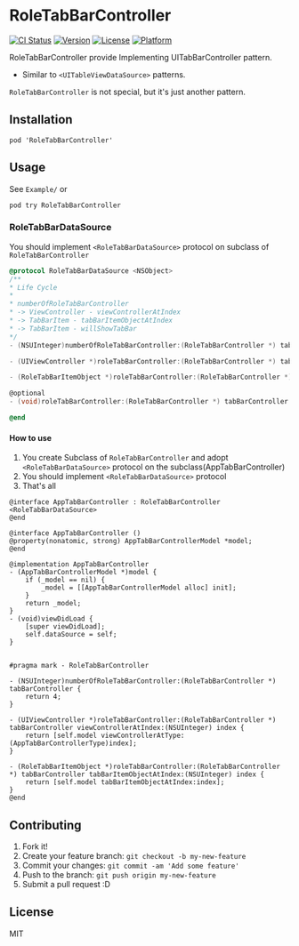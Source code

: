 # RoleTabBarController

[![CI Status](http://img.shields.io/travis/azu/RoleTabBarController.svg?style=flat)](https://travis-ci.org/azu/RoleTabBarController)
[![Version](https://img.shields.io/cocoapods/v/RoleTabBarController.svg?style=flat)](http://cocoadocs.org/docsets/RoleTabBarController)
[![License](https://img.shields.io/cocoapods/l/RoleTabBarController.svg?style=flat)](http://cocoadocs.org/docsets/RoleTabBarController)
[![Platform](https://img.shields.io/cocoapods/p/RoleTabBarController.svg?style=flat)](http://cocoadocs.org/docsets/RoleTabBarController)

RoleTabBarController provide Implementing UITabBarController pattern.

* Similar to `<UITableViewDataSource>` patterns.

`RoleTabBarController` is not special, but it's just another pattern.

## Installation

```
pod 'RoleTabBarController'
```

## Usage

See `Example/` or 

```
pod try RoleTabBarController
```

### RoleTabBarDataSource

You should implement `<RoleTabBarDataSource>` protocol on subclass of `RoleTabBarController`

``` objectivec
@protocol RoleTabBarDataSource <NSObject>
/**
* Life Cycle
*
* numberOfRoleTabBarController
* -> ViewController - viewControllerAtIndex
* -> TabBarItem - tabBarItemObjectAtIndex
* -> TabBarItem - willShowTabBar
*/
- (NSUInteger)numberOfRoleTabBarController:(RoleTabBarController *) tabBarController;

- (UIViewController *)roleTabBarController:(RoleTabBarController *) tabBarController viewControllerAtIndex:(NSUInteger) index;

- (RoleTabBarItemObject *)roleTabBarController:(RoleTabBarController *) tabBarController tabBarItemObjectAtIndex:(NSUInteger) index;

@optional
- (void)roleTabBarController:(RoleTabBarController *) tabBarController willShowTabBar:(UITabBarItem *) tabBarItem atIndex:(NSUInteger) index;

@end
```

#### How to use

1. You create Subclass of `RoleTabBarController` and adopt `<RoleTabBarDataSource>` protocol on the subclass(AppTabBarController) 
2. You should implement `<RoleTabBarDataSource>` protocol
3. That's all

``` objc
@interface AppTabBarController : RoleTabBarController <RoleTabBarDataSource>
@end

@interface AppTabBarController ()
@property(nonatomic, strong) AppTabBarControllerModel *model;
@end

@implementation AppTabBarController
- (AppTabBarControllerModel *)model {
    if (_model == nil) {
        _model = [[AppTabBarControllerModel alloc] init];
    }
    return _model;
}
- (void)viewDidLoad {
    [super viewDidLoad];
    self.dataSource = self;
}


#pragma mark - RoleTabBarController

- (NSUInteger)numberOfRoleTabBarController:(RoleTabBarController *) tabBarController {
    return 4;
}

- (UIViewController *)roleTabBarController:(RoleTabBarController *) tabBarController viewControllerAtIndex:(NSUInteger) index {
    return [self.model viewControllerAtType:(AppTabBarControllerType)index];
}

- (RoleTabBarItemObject *)roleTabBarController:(RoleTabBarController *) tabBarController tabBarItemObjectAtIndex:(NSUInteger) index {
    return [self.model tabBarItemObjectAtIndex:index];
}
@end
```


## Contributing

1. Fork it!
2. Create your feature branch: `git checkout -b my-new-feature`
3. Commit your changes: `git commit -am 'Add some feature'`
4. Push to the branch: `git push origin my-new-feature`
5. Submit a pull request :D

## License

MIT